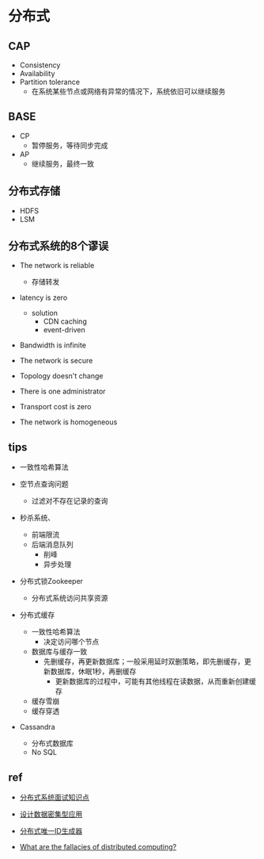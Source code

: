 
# 分布式



## CAP

+ Consistency
+ Availability
+ Partition tolerance
    + 在系统某些节点或网络有异常的情况下，系统依旧可以继续服务

## BASE

+ CP
    + 暂停服务，等待同步完成
+ AP
    + 继续服务，最终一致


## 分布式存储
+ HDFS
+ LSM


## 分布式系统的8个谬误
+ The network is reliable
    + 存储转发

+ latency is zero
    + solution
        + CDN caching
        + event-driven

+ Bandwidth is infinite

+ The network is secure

+ Topology doesn't change

+ There is one administrator

+ Transport cost is zero

+ The network is homogeneous

## tips

+ 一致性哈希算法

+ 空节点查询问题
    + 过滤对不存在记录的查询

+ 秒杀系统、
    + 前端限流
    + 后端消息队列
        + 削峰
        + 异步处理

+ 分布式锁Zookeeper
    + 分布式系统访问共享资源

+ 分布式缓存
    + 一致性哈希算法
        + 决定访问哪个节点
    + 数据库与缓存一致
        + 先删缓存，再更新数据库；一般采用延时双删策略，即先删缓存，更新数据库，休眠1秒，再删缓存
            + 更新数据库的过程中，可能有其他线程在读数据，从而重新创建缓存
    + 缓存雪崩
    + 缓存穿透

+ Cassandra
    + 分布式数据库
    + No SQL

## ref

+ [分布式系统面试知识点](https://zhuanlan.zhihu.com/p/140272240)
+ [设计数据密集型应用](http://ddia.vonng.com/#/)
+ [分布式唯一ID生成器](https://zhuanlan.zhihu.com/p/65095562)


+ [What are the fallacies of distributed computing?](https://ably.com/blog/8-fallacies-of-distributed-computing)